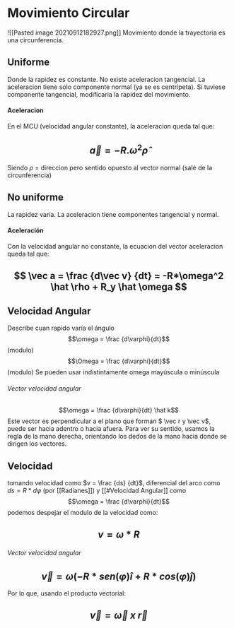 
# Movimiento Circular
![[Pasted image 20210912182927.png]]
Movimiento donde la trayectoria es una circunferencia. 
## Uniforme
Donde la rapidez es constante.
No existe aceleracion tangencial. La aceleracion tiene solo componente normal (ya se es centripeta). Si tuviese componente tangencial, modificaria la rapidez del movimiento.
#### Aceleracion
En el MCU (velocidad angular constante), la aceleracion queda tal que: 
## $$\vec a = -R.\omega^2\hat \rho$$
Siendo $\rho$ = direccion pero sentido opuesto al vector normal (salé de la circunferencia)
## No uniforme
La rapidez varía. La aceleracion tiene componentes tangencial y normal. 

#### Aceleración
Con la velocidad angular no constante, la ecuacion del vector aceleracion queda tal que:
## $$ \vec a = \frac {d\vec v} {dt} = -R*\omega^2 \hat \rho + R_y \hat \omega $$
## Velocidad Angular
Describe cuan rapido varía el ángulo
$$\omega = \frac {d\varphi}{dt}$$ (modulo)
$$\Omega = \frac {d\varphi}{dt}$$ (modulo)
Se pueden usar indistintamente omega mayúscula o minúscula
###### Vector velocidad angular
$$\omega = \frac {d\varphi}{dt}  \hat k$$
Este vector es perpendicular a el plano que forman $ \vec r y \vec v$, puede ser hacia adentro o hacia afuera. Para ver su sentido, usamos la regla de la mano derecha, orientando los dedos de la mano hacia donde se dirigen los vectores.


## Velocidad
tomando velocidad como $v = \frac {ds} {dt}$, diferencial del arco como $ds = R* d\varphi$ (por [[Radianes]]) y [[#Velocidad Angular]] como $$\omega = \frac {d\varphi}{dt}$$ podemos despejar el modulo de la velocidad como: 
## $$ v = \omega * R$$ 
###### Vector velocidad angular
## $$ \vec v = \omega (-R*sen(\varphi)\hat i + R*cos(\varphi)\hat j)$$
Por lo que, usando el producto vectorial:
## $$ \vec v = \vec \omega \ x \  \vec r$$


